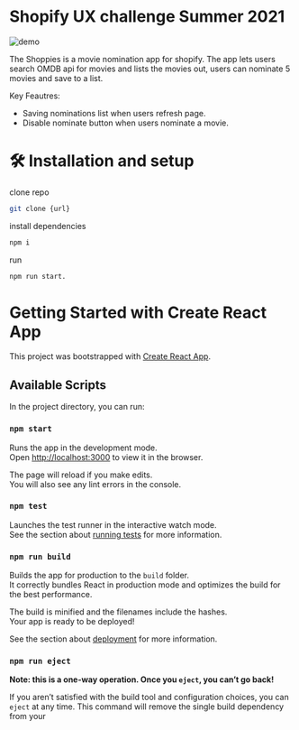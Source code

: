 # Shopify UX challenge Summer 2021

![demo](https://raw.githubusercontent.com/shoppies/main/src/images/demo.png)

The Shoppies is a movie nomination app for shopify. The app lets users search OMDB api for movies and lists the movies out, users can nominate 5 movies and save to a list.

Key Feautres:

- Saving nominations list when users refresh page.
- Disable nominate button when users nominate a movie.

# 🛠 Installation and setup

clone repo

```bash
git clone {url}

```

install dependencies

```bash
npm i
```

run

```bash
npm run start.
```

# Getting Started with Create React App

This project was bootstrapped with [Create React App](https://github.com/facebook/create-react-app).

## Available Scripts

In the project directory, you can run:

### `npm start`

Runs the app in the development mode.\
Open [http://localhost:3000](http://localhost:3000/) to view it in the browser.

The page will reload if you make edits.\
You will also see any lint errors in the console.

### `npm test`

Launches the test runner in the interactive watch mode.\
See the section about [running tests](https://facebook.github.io/create-react-app/docs/running-tests) for more information.

### `npm run build`

Builds the app for production to the `build` folder.\
It correctly bundles React in production mode and optimizes the build for the best performance.

The build is minified and the filenames include the hashes.\
Your app is ready to be deployed!

See the section about [deployment](https://facebook.github.io/create-react-app/docs/deployment) for more information.

### `npm run eject`

**Note: this is a one-way operation. Once you `eject`, you can’t go back!**

If you aren’t satisfied with the build tool and configuration choices, you can `eject` at any time. This command will remove the single build dependency from your
